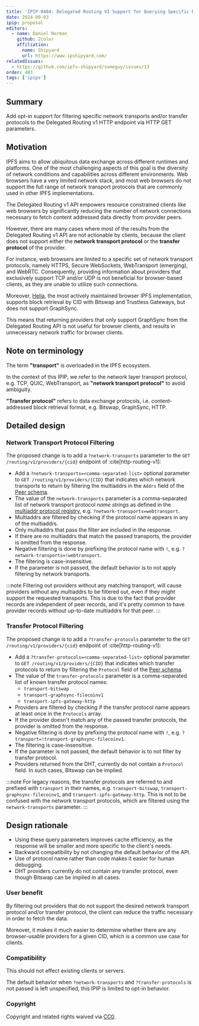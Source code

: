 ```yaml
---
title: 'IPIP-0484: Delegated Routing V1 Support for Querying Specific Network Transport and Transfer Protocols'
date: 2024-09-03
ipip: proposal
editors:
  - name: Daniel Norman
    github: 2color
    affiliation:
      name: Shipyard
      url: https://www.ipshipyard.com/
relatedIssues:
  - https://github.com/ipfs-shipyard/someguy/issues/13
order: 483
tags: ['ipips']
---
```


## Summary

Add opt-in support for filtering specific network transports and/or transfer protocols to the Delegated Routing v1 HTTP endpoint via HTTP GET parameters.

## Motivation

IPFS aims to allow ubiquitous data exchange across different runtimes and platforms. One of the most challenging aspects of this goal is the diversity of network conditions and capabilities across different environments. Web browsers have a very limited network stack, and most web browsers do not support the full range of network transport protocols that are commonly used in other IPFS implementations.

The Delegated Routing v1 API empowers resource constrained clients like web browsers by significantly reducing the number of network connections necessary to fetch content addressed data directly from provider peers.

However, there are many cases where most of the results from the Delegated Routing v1 API are not actionable by clients, because the client does not support either the **network transport protocol** or the **transfer protocol** of the provider.

For instance, web browsers are limited to a specific set of network transport protocols, namely HTTPS, Secure WebSockets, WebTransport (emerging), and WebRTC. Consequently, providing information about providers that exclusively support TCP and/or UDP is not beneficial for browser-based clients, as they are unable to utilize such connections.

Moreover, [Helia](https://github.com/ipfs/helia/), the most actively maintained browser IPFS implementation, supports block retrieval by CID with Bitswap and Trustless Gateways, but does not support GraphSync.

This means that returning providers that only support GraphSync from the Delegated Routing API is not useful for browser clients, and results in unnecessary network traffic for browser clients.

## Note on terminology

The term **"transport"** is overloaded in the IPFS ecosystem.

In the context of this IPIP, we refer to the network layer transport protocol, e.g. TCP, QUIC, WebTransport, as **"network transport protocol"** to avoid ambiguity.

**"Transfer protocol"** refers to data exchange protocols, i.e. content-addressed block retrieval format, e.g. Bitswap, GraphSync, HTTP.

## Detailed design

### Network Transport Protocol Filtering

The proposed change is to add a `?network-transports` parameter to the `GET /routing/v1/providers/{cid}` endpoint of :cite[http-routing-v1]:

- Add a `?network-transports=<comma-separated-list>` optional parameter to `GET /routing/v1/providers/{CID}` that indicates which network transports to return by filtering the multiaddrs in the `Addrs` field of the [Peer schema].
- The value of the `network-transports` parameter is a comma-separated list of network transport protocol _name strings_ as defined in the [multiaddr protocol registry](https://github.com/multiformats/multiaddr/blob/master/protocols.csv), e.g. `?network-transports=webtransport`.
- Multiaddrs are filtered by checking if the protocol name appears in any of the multiaddrs.
- Only multiaddrs that pass the filter are included in the response.
- If there are no multiaddrs that match the passed transports, the provider is omitted from the response.
- Negative filtering is done by prefixing the protocol name with `!`, e.g. `?network-transports=!webtransport`.
- The filtering is case-insensitive.
- If the parameter is not passed, the default behavior is to not apply filtering by network transports.

:::note
Filtering out providers without any matching transport, will cause providers without any multiaddrs to be filtered out, even if they _might_ support the requested transports. This is due to the fact that provider records are independent of peer records, and it's pretty common to have provider records without up-to-date multiaddrs for that peer.
:::

### Transfer Protocol Filtering

The proposed change is to add a `?transfer-protocols` parameter to the `GET /routing/v1/providers/{cid}` endpoint of :cite[http-routing-v1]:

- Add a `?transfer-protocols=<comma-separated-list>` optional parameter to `GET /routing/v1/providers/{CID}` that indicates which transfer protocols to return by filtering the `Protocol` field of the [Peer schema].
- The value of the `transfer-protocols` parameter is a comma-separated list of known transfer protocol names:
  - `transport-bitswap`
  - `transport-graphsync-filecoinv1`
  - `transport-ipfs-gateway-http`
- Providers are filtered by checking if the transfer protocol name appears at least once in the `Protocols` array.
- If the provider doesn't match any of the passed transfer protocols, the provider is omitted from the response.
- Negative filtering is done by prefixing the protocol name with `!`, e.g. `?transport=!transport-graphsync-filecoinv1`.
- The filtering is case-insensitive.
- If the parameter is not passed, the default behavior is to not filter by transfer protocol.
- Providers returned from the DHT, currently do not contain a `Protocol` field. In such cases, Bitswap can be implied.

:::note
For legacy reasons, the transfer protocols are referred to and prefixed with `transport` in their names, e.g. `transport-bitswap`, `transport-graphsync-filecoinv1`, and `transport-ipfs-gateway-http`. This is not to be confused with the network transport protocols, which are filtered using the `network-transports` parameter.
:::

## Design rationale

- Using these query parameters improves cache efficiency, as the response will be smaller and more specific to the client's needs.
- Backward compatibility by not changing the default behavior of the API.
- Use of protocol name rather than code makes it easier for human debugging.
- DHT providers currently do not contain any transfer protocol, even though Bitswap can be implied in all cases.

### User benefit

By filtering out providers that do not support the desired network transport protocol and/or transfer protocol, the client can reduce the traffic necessary in order to fetch the data.

Moreover, it makes it much easier to determine whether there are any browser-usable providers for a given CID, which is a common use case for clients.

### Compatibility

This should not effect existing clients or servers.

The default behavior when `?network-transports` and `?transfer-protocols` is not passed is left unspecified, this IPIP is limited to opt-in behavior.

### Copyright

Copyright and related rights waived via [CC0](https://creativecommons.org/publicdomain/zero/1.0/).

[Peer schema]: https://specs.ipfs.tech/routing/http-routing-v1/#peer-schema
